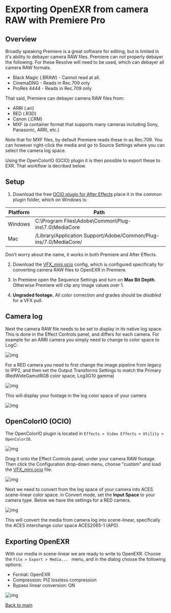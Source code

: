 # Exporting OpenEXR from camera RAW with Premiere Pro

## Overview

Broadly speaking Premiere is a great software for editing, but is limited in it's ability to debayer camera RAW files. Premiere can *not* properly debayer the following. For these Resolve will need to be used, which can debayer all camera RAW formats.

- Black Magic (.BRAW) - Cannot read at all.
- CinemaDNG - Reads in Rec.709 only
- ProRes 4444 - Reads in Rec.709 only

That said, Premiere can debayer camera RAW files from:

 - ARRI (.ari)
 - RED (.R3D)
 - Canon (.CRM)
 - MXF (a container format that supports many cameras including Sony, Panasonic, ARRI, etc.)

Note that for MXF files, by default Premiere reads these in as Rec.709. You can however right-click the media and go to Source Settings where you can select the camera log space.
 
Using the OpenColorIO (OCIO) plugin it is then possible to export these to EXR. That workflow is decribed below.


## Setup

  1. Download the free [OCIO plugin for After Effects](https://fnordware.blogspot.com/2012/05/opencolorio-for-after-effects.html) place it in the common plugin folder, which on Windows is:<br>

| Platform	| Path
|-----------|---------------------------------------------------------------
| Windows	| C:\Program Files\Adobe\Common\Plug-ins\7.0\MediaCore
| Mac	      | /Library/Application Support/Adobe/Common/Plug-ins/7.0/MediaCore/ 

Don't worry about the name, it works in both Premiere and After Effects.

  2. Download the [VFX_mini.ocio](https://github.com/sharktacos/OpenColorIO-configs/blob/main/software/Premiere/VFX_mini.ocio) config, which is configured specifically for converting camera RAW files to OpenEXR in Premiere. 

  3. In Premiere open the Sequence Settings and turn on  **Max Bit Depth**. Otherwise Premiere will clip any image values over 1. 
  4. **Ungraded footage.** All color correction and grades should be *disabled* for a VFX pull.

## Camera log

Next the camera RAW file needs to be set to display in its native log space. This is done in the Effect Controls panel, and differs for each camera. For example for an ARRI camera you simply need to change to color space to LogC:

![img](img/premiereB1.jpg)

For a RED camera you need to first change the image pipeline from legacy to IPP2, and then set the Output Transforms Settings to match the Primary (RedWideGamutRGB color space, Log3G10 gamma)

![img](img/premiereB2.jpg)

This will display your footage in the log color space of your camera

![img](img/premiereB7.jpg)


## OpenColorIO (OCIO)

The OpenColorIO plugin is located in ````Effects > Video Effects > Utility > OpenColorIO````. 

![img](img/premiereB3.jpg)

Drag it onto the Effect Controls panel, under your camera RAW footage. Then click the Configuration drop-down menu, choose "custom" and load the [VFX_mini.ocio](https://github.com/sharktacos/OpenColorIO-configs/blob/main/software/Premiere/VFX_mini.ocio) file.

![img](img/premiereB4.jpg)

Next we need to convert from the log space of your camera into ACES scene-linear color space. in Convert mode, set the **Input Space** to your camera type. Below we have the settings for a RED camera.

![img](img/premiereB5.jpg)

This will convert the media from camera log into scene-linear, specifically the ACES interchange color space ACES2065-1 (AP0).


## Exporting OpenEXR

With our media in scene-linear we are ready to write to OpenEXR. Choose the ```File > Export > Media... ``` menu, and in the dialog choose the following options:

 - Format: OpenEXR
 - Compression: PIZ lossless compression 
 - Bypass linear conversion: ON

![img](img/premiereB6.jpg)


[Back to main](../StdX_ACES)
